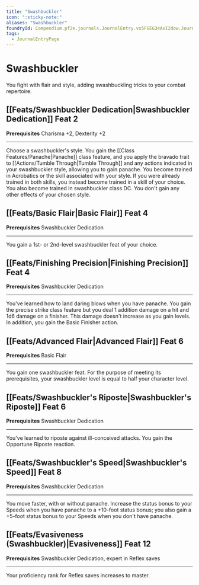 ```yaml
---
title: "Swashbuckler"
icon: ":sticky-note:"
aliases: "Swashbuckler"
foundryId: Compendium.pf2e.journals.JournalEntry.vx5FGEG34AxI2dow.JournalEntryPage.k9Ebp52kt0ZLHtMl
tags:
  - JournalEntryPage
---
```


# Swashbuckler
You fight with flair and style, adding swashbuckling tricks to your combat repertoire.

## [[Feats/Swashbuckler Dedication|Swashbuckler Dedication]] Feat 2

**Prerequisites** Charisma +2, Dexterity +2

* * *

Choose a swashbuckler's style. You gain the [[Class Features/Panache|Panache]] class feature, and you apply the bravado trait to [[Actions/Tumble Through|Tumble Through]] and any actions indicated in your swashbuckler style, allowing you to gain panache. You become trained in Acrobatics or the skill associated with your style. If you were already trained in both skills, you instead become trained in a skill of your choice. You also become trained in swashbuckler class DC. You don't gain any other effects of your chosen style.

## [[Feats/Basic Flair|Basic Flair]] Feat 4

**Prerequisites** Swashbuckler Dedication

* * *

You gain a 1st- or 2nd-level swashbuckler feat of your choice.

## [[Feats/Finishing Precision|Finishing Precision]] Feat 4

**Prerequisites** Swashbuckler Dedication

* * *

You've learned how to land daring blows when you have panache. You gain the precise strike class feature but you deal 1 addition damage on a hit and 1d6 damage on a finisher. This damage doesn't increase as you gain levels. In addition, you gain the Basic Finisher action.

## [[Feats/Advanced Flair|Advanced Flair]] Feat 6

**Prerequisites** Basic Flair

* * *

You gain one swashbuckler feat. For the purpose of meeting its prerequisites, your swashbuckler level is equal to half your character level.

## [[Feats/Swashbuckler's Riposte|Swashbuckler's Riposte]] Feat 6

**Prerequisites** Swashbuckler Dedication

* * *

You've learned to riposte against ill-conceived attacks. You gain the Opportune Riposte reaction.

## [[Feats/Swashbuckler's Speed|Swashbuckler's Speed]] Feat 8

**Prerequisites** Swashbuckler Dedication

* * *

You move faster, with or without panache. Increase the status bonus to your Speeds when you have panache to a +10-foot status bonus; you also gain a +5-foot status bonus to your Speeds when you don't have panache.

## [[Feats/Evasiveness (Swashbuckler)|Evasiveness]] Feat 12

**Prerequisites** Swashbuckler Dedication, expert in Reflex saves

* * *

Your proficiency rank for Reflex saves increases to master.
